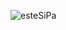 ![esteSiPa](https://github.com/Alef77/diagnostico-MERN/assets/100006731/b36c936f-63b4-4b82-962d-e55e72112f81)
